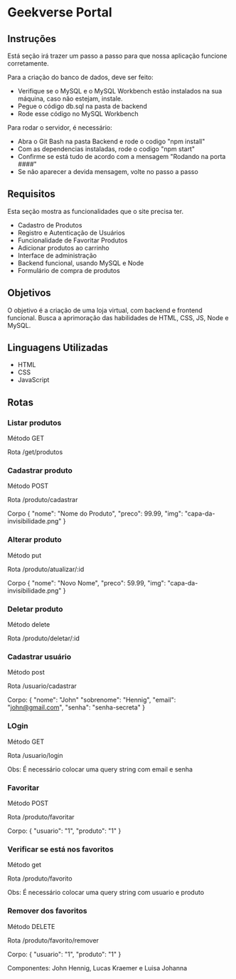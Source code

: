 # Geekverse Portal

## Instruções

Está seção irá trazer um passo a passo para que nossa aplicação funcione corretamente.


Para a criação do banco de dados, deve ser feito:

- Verifique se o MySQL e o MySQL Workbench estão instalados na sua máquina, caso não estejam, instale.
- Pegue o código db.sql na pasta de backend
- Rode esse código no MySQL Workbench

Para rodar o servidor, é necessário:

- Abra o Git Bash na pasta Backend e rode o codigo "npm install"
- Com as dependencias instaladas, rode o codigo "npm start"
- Confirme se está tudo de acordo com a mensagem "Rodando na porta ####"
- Se não aparecer a devida mensagem, volte no passo a passo

## Requisitos

Esta seção mostra as funcionalidades que o site precisa ter.

- Cadastro de Produtos
- Registro e Autenticação de Usuários
- Funcionalidade de Favoritar Produtos
- Adicionar produtos ao carrinho
- Interface de administração
- Backend funcional, usando MySQL e Node
- Formulário de compra de produtos

## Objetivos

O objetivo é a criação de uma loja virtual, com backend e frontend funcional. Busca a aprimoração das habilidades de HTML, CSS, JS, Node e MySQL.

## Linguagens Utilizadas

-   HTML
-   CSS
-   JavaScript

## Rotas

### Listar produtos

Método GET

Rota /get/produtos

### Cadastrar produto

Método POST

Rota /produto/cadastrar

Corpo {
    "nome": "Nome do Produto",
    "preco": 99.99,
    "img": "capa-da-invisibilidade.png"
}

### Alterar produto

Método put

Rota /produto/atualizar/:id

Corpo {
    "nome": "Novo Nome",
    "preco": 59.99,
    "img": "capa-da-invisibilidade.png"
}

### Deletar produto

Método delete

Rota /produto/deletar/:id

### Cadastrar usuário

Método post

Rota /usuario/cadastrar

Corpo: {
    "nome": "John"
    "sobrenome": "Hennig",
    "email": "john@gmail.com",
    "senha": "senha-secreta"
}

### LOgin

Método GET

Rota /usuario/login

Obs: É necessário colocar uma query string com email e senha

### Favoritar

Método POST

Rota /produto/favoritar

Corpo: {
    "usuario": "1",
    "produto": "1"
}

### Verificar se está nos favoritos

Método get

Rota /produto/favorito

Obs: É necessário colocar uma query string com usuario e produto

### Remover dos favoritos

Método DELETE

Rota /produto/favorito/remover

Corpo:  {
    "usuario": "1",
    "produto": "1"
}

Componentes: John Hennig, Lucas Kraemer e Luisa Johanna
